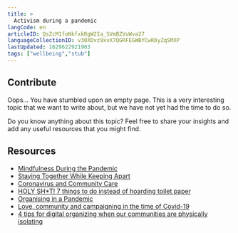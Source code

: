 ```yaml
---
title: >
  Activism during a pandemic
langCode: en
articleID: QsZcM1foNkfxkRgW2Ia_SVmBZVuWva27
languageCollectionID: v30XDvz9xvX7QGRFEGWBYCwK6yZqSMXP
lastUpdated: 1629622921903
tags: ["wellbeing","stub"]
---
```


## **Contribute**

Oops… You have stumbled upon an empty page. This is a very interesting topic that we want to write about, but we have not yet had the time to do so.

Do you know anything about this topic? Feel free to share your insights and add any useful resources that you might find.

## Resources

-   [Mindfulness During the Pandemic](https://commonslibrary.org/mindfulness-during-the-pandemic/)
-   [Staying Together While Keeping Apart](https://commonslibrary.org/staying-together-while-keeping-apart/)
-   [Coronavirus and Community Care](https://commonslibrary.org/coronavirus-and-community-care/)
-   [HOLY SH\*T! 7 things to do instead of hoarding toilet paper](https://wagingnonviolence.org/2020/03/beautiful-trouble-guide-activism-coronavirus/)
-   [Organising in a Pandemic](https://commonslibrary.org/organising-in-a-pandemic/)
-   [Love, community and campaigning in the time of Covid-19](https://commonslibrary.org/love-community-and-campaigning-in-the-time-of-covid-19/)
-   [4 tips for digital organizing when our communities are physically isolating](https://commonslibrary.org/4-tips-for-digital-organizing-when-our-communities-are-physically-isolating/)